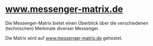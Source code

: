 # www.messenger-matrix.de

Die Messenger-Matrix bietet einen Überblick über die verschiedenen (technischen) Merkmale diverser Messenger. 

Die Matrix wird auf <a href="https://www.messenger-matrix.de/">www.messenger-matrix.de</a> gehostet.